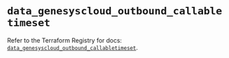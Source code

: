 # `data_genesyscloud_outbound_callabletimeset`

Refer to the Terraform Registry for docs: [`data_genesyscloud_outbound_callabletimeset`](https://registry.terraform.io/providers/mypurecloud/genesyscloud/1.70.0/docs/data-sources/outbound_callabletimeset).
